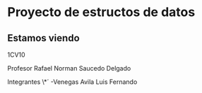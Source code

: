 # Proyecto de estructos de datos
## Estamos viendo

1CV10

Profesor
Rafael Norman Saucedo Delgado

Integrantes
\\*´
-Venegas Avila Luis Fernando

